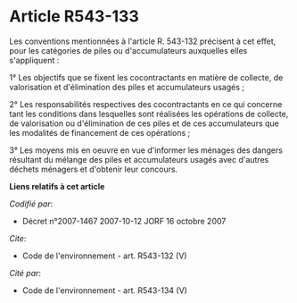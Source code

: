 # Article R543-133

Les conventions mentionnées à l'article R. 543-132 précisent à cet effet, pour les catégories de piles ou d'accumulateurs
auxquelles elles s'appliquent :

1° Les objectifs que se fixent les cocontractants en matière de collecte, de valorisation et d'élimination des piles et
accumulateurs usagés ;

2° Les responsabilités respectives des cocontractants en ce qui concerne tant les conditions dans lesquelles sont réalisées
les opérations de collecte, de valorisation ou d'élimination de ces piles et de ces accumulateurs que les modalités de
financement de ces opérations ;

3° Les moyens mis en oeuvre en vue d'informer les ménages des dangers résultant du mélange des piles et accumulateurs usagés
avec d'autres déchets ménagers et d'obtenir leur concours.

**Liens relatifs à cet article**

_Codifié par_:

  - Décret n°2007-1467 2007-10-12 JORF 16 octobre 2007

_Cite_:

  - Code de l'environnement - art. R543-132 (V)

_Cité par_:

  - Code de l'environnement - art. R543-134 (V)
